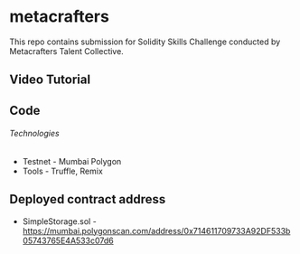 # metacrafters
This repo contains submission for Solidity Skills Challenge conducted by Metacrafters Talent Collective.

## Video Tutorial


## Code


###### Technologies

- Testnet - Mumbai Polygon
- Tools - Truffle, Remix

## Deployed contract address

- SimpleStorage.sol - https://mumbai.polygonscan.com/address/0x714611709733A92DF533b05743765E4A533c07d6

  

